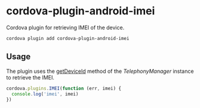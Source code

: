 # cordova-plugin-android-imei

Cordova plugin for retrieving IMEI of the device.

    cordova plugin add cordova-plugin-android-imei

## Usage

The plugin uses the [getDeviceId](https://developer.android.com/reference/android/telephony/TelephonyManager.html#getDeviceId()) method of the *TelephonyManager* instance to retrieve the IMEI.

```javascript
cordova.plugins.IMEI(function (err, imei) {
  console.log('imei', imei)
})
```
